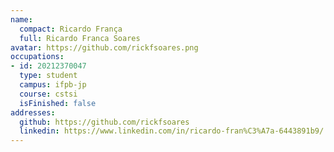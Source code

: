 ```yaml
---
name:
  compact: Ricardo França
  full: Ricardo Franca Soares
avatar: https://github.com/rickfsoares.png
occupations:
- id: 20212370047
  type: student
  campus: ifpb-jp
  course: cstsi
  isFinished: false
addresses:
  github: https://github.com/rickfsoares
  linkedin: https://www.linkedin.com/in/ricardo-fran%C3%A7a-6443891b9/
---
```

